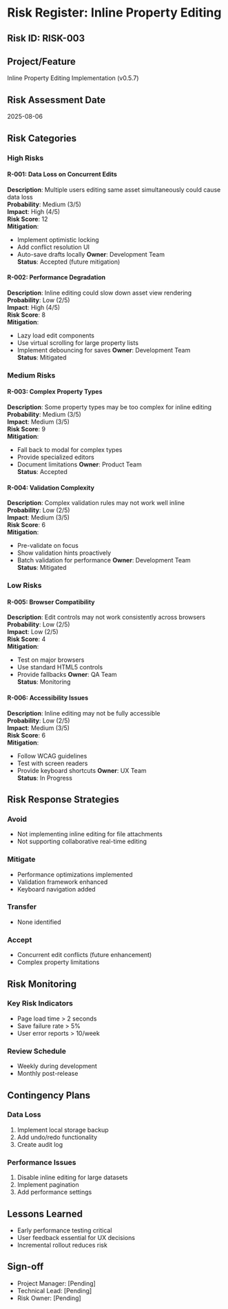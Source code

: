 # Risk Register: Inline Property Editing

## Risk ID: RISK-003

## Project/Feature

Inline Property Editing Implementation (v0.5.7)

## Risk Assessment Date

2025-08-06

## Risk Categories

### High Risks

#### R-001: Data Loss on Concurrent Edits

**Description**: Multiple users editing same asset simultaneously could cause data loss  
**Probability**: Medium (3/5)  
**Impact**: High (4/5)  
**Risk Score**: 12  
**Mitigation**:

- Implement optimistic locking
- Add conflict resolution UI
- Auto-save drafts locally
  **Owner**: Development Team  
  **Status**: Accepted (future mitigation)

#### R-002: Performance Degradation

**Description**: Inline editing could slow down asset view rendering  
**Probability**: Low (2/5)  
**Impact**: High (4/5)  
**Risk Score**: 8  
**Mitigation**:

- Lazy load edit components
- Use virtual scrolling for large property lists
- Implement debouncing for saves
  **Owner**: Development Team  
  **Status**: Mitigated

### Medium Risks

#### R-003: Complex Property Types

**Description**: Some property types may be too complex for inline editing  
**Probability**: Medium (3/5)  
**Impact**: Medium (3/5)  
**Risk Score**: 9  
**Mitigation**:

- Fall back to modal for complex types
- Provide specialized editors
- Document limitations
  **Owner**: Product Team  
  **Status**: Accepted

#### R-004: Validation Complexity

**Description**: Complex validation rules may not work well inline  
**Probability**: Low (2/5)  
**Impact**: Medium (3/5)  
**Risk Score**: 6  
**Mitigation**:

- Pre-validate on focus
- Show validation hints proactively
- Batch validation for performance
  **Owner**: Development Team  
  **Status**: Mitigated

### Low Risks

#### R-005: Browser Compatibility

**Description**: Edit controls may not work consistently across browsers  
**Probability**: Low (2/5)  
**Impact**: Low (2/5)  
**Risk Score**: 4  
**Mitigation**:

- Test on major browsers
- Use standard HTML5 controls
- Provide fallbacks
  **Owner**: QA Team  
  **Status**: Monitoring

#### R-006: Accessibility Issues

**Description**: Inline editing may not be fully accessible  
**Probability**: Low (2/5)  
**Impact**: Medium (3/5)  
**Risk Score**: 6  
**Mitigation**:

- Follow WCAG guidelines
- Test with screen readers
- Provide keyboard shortcuts
  **Owner**: UX Team  
  **Status**: In Progress

## Risk Response Strategies

### Avoid

- Not implementing inline editing for file attachments
- Not supporting collaborative real-time editing

### Mitigate

- Performance optimizations implemented
- Validation framework enhanced
- Keyboard navigation added

### Transfer

- None identified

### Accept

- Concurrent edit conflicts (future enhancement)
- Complex property limitations

## Risk Monitoring

### Key Risk Indicators

- Page load time > 2 seconds
- Save failure rate > 5%
- User error reports > 10/week

### Review Schedule

- Weekly during development
- Monthly post-release

## Contingency Plans

### Data Loss

1. Implement local storage backup
2. Add undo/redo functionality
3. Create audit log

### Performance Issues

1. Disable inline editing for large datasets
2. Implement pagination
3. Add performance settings

## Lessons Learned

- Early performance testing critical
- User feedback essential for UX decisions
- Incremental rollout reduces risk

## Sign-off

- Project Manager: [Pending]
- Technical Lead: [Pending]
- Risk Owner: [Pending]
